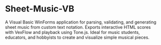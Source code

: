 # Sheet-Music-VB
A Visual Basic WinForms application for parsing, validating, and generating sheet music from custom text notation. Exports interactive HTML scores with VexFlow and playback using Tone.js. Ideal for music students, educators, and hobbyists to create and visualize simple musical pieces.
